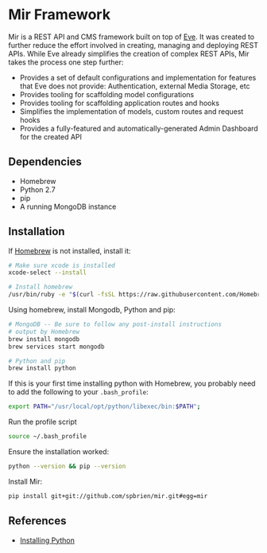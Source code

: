 # Mir Framework

Mir is a REST API and CMS framework built on top of [Eve](http://python-eve.org/). It was created to further reduce the effort involved in creating, managing and deploying REST APIs. While Eve already simplifies the creation of complex REST APIs, Mir takes the process one step further:

* Provides a set of default configurations and implementation for features that Eve does not provide: Authentication, external Media Storage, etc
* Provides tooling for scaffolding model configurations
* Provides tooling for scaffolding application routes and hooks
* Simplifies the implementation of models, custom routes and request hooks
* Provides a fully-featured and automatically-generated Admin Dashboard for the created API

## Dependencies

* Homebrew
* Python 2.7
* pip
* A running MongoDB instance

## Installation

If [Homebrew](https://brew.sh/) is not installed, install it:

```bash
# Make sure xcode is installed
xcode-select --install

# Install homebrew
/usr/bin/ruby -e "$(curl -fsSL https://raw.githubusercontent.com/Homebrew/install/master/install)"
```

Using homebrew, install Mongodb, Python and pip:

```bash
# MongoDB -- Be sure to follow any post-install instructions
# output by Homebrew
brew install mongodb
brew services start mongodb

# Python and pip
brew install python
```

If this is your first time installing python with Homebrew, you probably need to add the following to your `.bash_profile`:

```bash
export PATH="/usr/local/opt/python/libexec/bin:$PATH";
```

Run the profile script

```bash
source ~/.bash_profile
```

Ensure the installation worked:

```bash
python --version && pip --version
```

Install Mir:

```bash
pip install git+git://github.com/spbrien/mir.git#egg=mir
```

## References

* [Installing Python](http://docs.python-guide.org/en/latest/starting/install/osx/)
